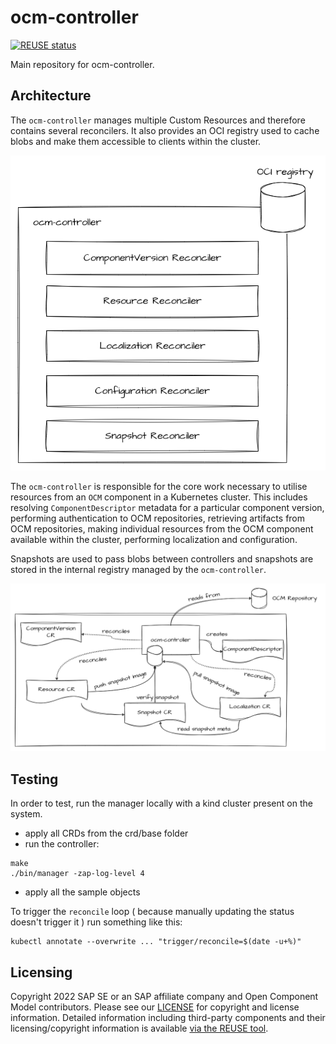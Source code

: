 # ocm-controller

[![REUSE status](https://api.reuse.software/badge/github.com/open-component-model/ocm-controller)](https://api.reuse.software/info/github.com/open-component-model/ocm-controller)

Main repository for ocm-controller.

## Architecture

The `ocm-controller` manages multiple Custom Resources and therefore contains several reconcilers. It also provides an OCI registry used to cache blobs and make them accessible to clients within the cluster. 

![ocm controller reconcilers](./docs/diagrams/ocm-controller-reconcilers.png)

The `ocm-controller` is responsible for the core work necessary to utilise resources from an `OCM` component in a Kubernetes cluster. This includes resolving `ComponentDescriptor` metadata for a particular component version, performing authentication to OCM repositories, retrieving artifacts from OCM repositories, making individual resources from the OCM component available within the cluster, performing localization and configuration. 

Snapshots are used to pass blobs between controllers and snapshots are stored in the internal registry managed by the `ocm-controller`.

![ocm controller architecture](./docs/diagrams/ocm-controllers-reconcile-arch.png)

## Testing

In order to test, run the manager locally with a kind cluster present on the system.

- apply all CRDs from the crd/base folder
- run the controller:

```console
make
./bin/manager -zap-log-level 4
```

- apply all the sample objects

To trigger the `reconcile` loop ( because manually updating the status doesn't trigger it ) run something like this:

```console
kubectl annotate --overwrite ... "trigger/reconcile=$(date -u+%)"
```

## Licensing

Copyright 2022 SAP SE or an SAP affiliate company and Open Component Model contributors.
Please see our [LICENSE](LICENSE) for copyright and license information.
Detailed information including third-party components and their licensing/copyright information is available [via the REUSE tool](https://api.reuse.software/info/github.com/open-component-model/ocm-controller).
